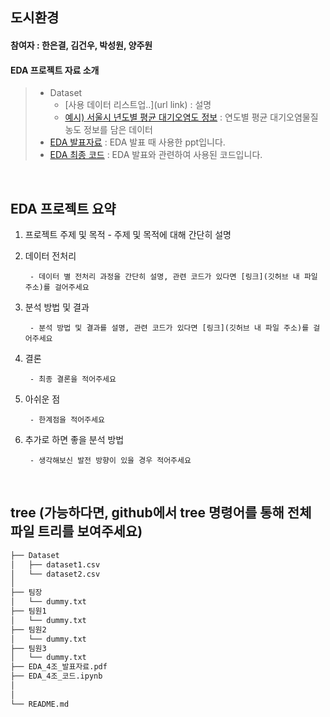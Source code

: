 ## 도시환경
#### 참여자 : 한은결, 김건우, 박성원, 양주원
#### EDA 프로젝트 자료 소개
> * Dataset 
>   * [사용 데이터 리스트업..](url link) : 설명
>   * [예시) 서울시 년도별 평균 대기오염도 정보](https://data.seoul.go.kr/dataList/OA-2216/S/1/datasetView.do) : 연도별 평균 대기오염물질 농도 정보를 담은 데이터
> * [EDA 발표자료](EDA_##조_발표자료.pdf) : EDA 발표 때 사용한 ppt입니다.
> * [EDA 최종 코드](EDA_##조_코드.ipynb) : EDA 발표와 관련하여 사용된 코드입니다.

<br>



## EDA 프로젝트 요약

1. 프로젝트 주제 및 목적
        - 주제 및 목적에 대해 간단히 설명 

2. 데이터 전처리

        - 데이터 별 전처리 과정을 간단히 설명, 관련 코드가 있다면 [링크](깃허브 내 파일 주소)를 걸어주세요
            
 
3. 분석 방법 및 결과
    
        - 분석 방법 및 결과를 설명, 관련 코드가 있다면 [링크](깃허브 내 파일 주소)를 걸어주세요
		    
4. 결론

        - 최종 결론을 적어주세요
    
5. 아쉬운 점
    
        - 한계점을 적어주세요

6. 추가로 하면 좋을 분석 방법
    
        - 생각해보신 발전 방향이 있을 경우 적어주세요

<br>


## tree (가능하다면, github에서 tree 명령어를 통해 전체 파일 트리를 보여주세요)
```bash
├── Dataset
│   ├── dataset1.csv
│   └── dataset2.csv
│
├── 팀장
│   └── dummy.txt
├── 팀원1
│   └── dummy.txt
├── 팀원2
│   └── dummy.txt
├── 팀원3
│   └── dummy.txt
├── EDA_4조_발표자료.pdf
├── EDA_4조_코드.ipynb
│   
│
└── README.md
``` 
